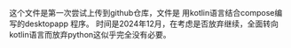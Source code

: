 这个文件是第一次尝试上传到github仓库，文件是 用kotlin语言结合compose编写的desktopapp <helloworld>程序。
时间是2024年12月，在考虑是否放弃继续，全面转向kotlin语言而放弃python这似乎完全没有必要。
